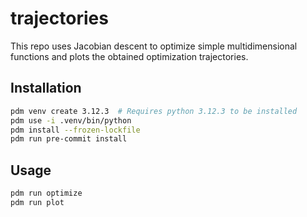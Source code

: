 # trajectories

This repo uses Jacobian descent to optimize simple multidimensional functions and plots the obtained
optimization trajectories.

## Installation
```bash
pdm venv create 3.12.3  # Requires python 3.12.3 to be installed
pdm use -i .venv/bin/python
pdm install --frozen-lockfile
pdm run pre-commit install
```

## Usage
```bash
pdm run optimize
pdm run plot
```
